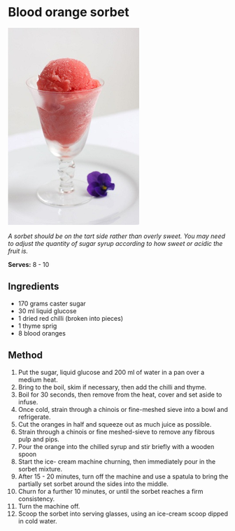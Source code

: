 # Blood orange sorbet

![Name](resources/orange-sorbet.jpg)

*A sorbet should be on the tart side rather than overly sweet. You may need to adjust the quantity of sugar syrup according to how sweet or acidic the fruit is.*

**Serves:** 8 - 10

## Ingredients
- 170 grams caster sugar
- 30 ml liquid glucose
- 1 dried red chilli (broken into pieces)
- 1 thyme sprig
- 8 blood oranges

## Method
1. Put the sugar, liquid glucose and 200 ml of water in a pan over a medium heat.
1. Bring to the boil, skim if necessary, then add the chilli and thyme.
1. Boil for 30 seconds, then remove from the heat, cover and set aside to infuse.
1. Once cold, strain through a chinois or fine-meshed sieve into a bowl and refrigerate.
1. Cut the oranges in half and squeeze out as much juice as possible.
1. Strain through a chinois or fine meshed-sieve to remove any fibrous pulp and pips.
1. Pour the orange into the chilled syrup and stir briefly with a wooden spoon
1. Start the ice- cream machine churning, then immediately pour in the sorbet mixture.
1. After 15 - 20 minutes, turn off the machine and use a spatula to bring the partially set sorbet around the sides into the middle.
1. Churn for a further 10 minutes, or until the sorbet reaches a firm consistency.
1. Turn the machine off.
1. Scoop the sorbet into serving glasses, using an ice-cream scoop dipped in cold water.